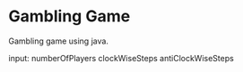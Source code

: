 # Gambling Game

Gambling game using java.

input: numberOfPlayers clockWiseSteps antiClockWiseSteps
